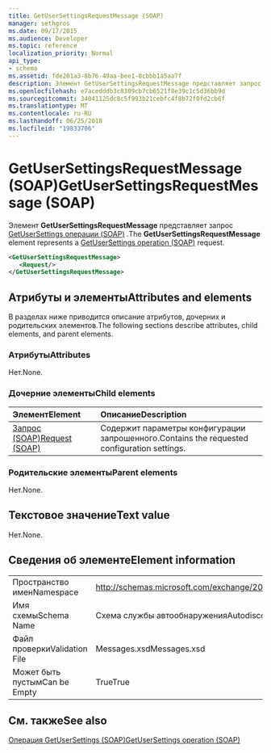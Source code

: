 ```yaml
---
title: GetUserSettingsRequestMessage (SOAP)
manager: sethgros
ms.date: 09/17/2015
ms.audience: Developer
ms.topic: reference
localization_priority: Normal
api_type:
- schema
ms.assetid: fde201a3-8b76-49aa-bee1-8cbbb1a5aa7f
description: Элемент GetUserSettingsRequestMessage представляет запрос GetUserSettings операции (SOAP).
ms.openlocfilehash: e7acedddb3c8309cb7cb6521f8e39c1c5d36bb9d
ms.sourcegitcommit: 34041125dc8c5f993b21cebfc4f8b72f0fd2cb6f
ms.translationtype: MT
ms.contentlocale: ru-RU
ms.lasthandoff: 06/25/2018
ms.locfileid: "19833706"
---
```

# <a name="getusersettingsrequestmessage-soap"></a><span data-ttu-id="8ac5b-103">GetUserSettingsRequestMessage (SOAP)</span><span class="sxs-lookup"><span data-stu-id="8ac5b-103">GetUserSettingsRequestMessage (SOAP)</span></span>

<span data-ttu-id="8ac5b-104">Элемент **GetUserSettingsRequestMessage** представляет запрос [GetUserSettings операции (SOAP)](getusersettings-operation-soap.md) .</span><span class="sxs-lookup"><span data-stu-id="8ac5b-104">The **GetUserSettingsRequestMessage** element represents a [GetUserSettings operation (SOAP)](getusersettings-operation-soap.md) request.</span></span> 
  
```XML
<GetUserSettingsRequestMessage>
   <Request/>
</GetUserSettingsRequestMessage>
```

## <a name="attributes-and-elements"></a><span data-ttu-id="8ac5b-105">Атрибуты и элементы</span><span class="sxs-lookup"><span data-stu-id="8ac5b-105">Attributes and elements</span></span>

<span data-ttu-id="8ac5b-106">В разделах ниже приводится описание атрибутов, дочерних и родительских элементов.</span><span class="sxs-lookup"><span data-stu-id="8ac5b-106">The following sections describe attributes, child elements, and parent elements.</span></span>
  
### <a name="attributes"></a><span data-ttu-id="8ac5b-107">Атрибуты</span><span class="sxs-lookup"><span data-stu-id="8ac5b-107">Attributes</span></span>

<span data-ttu-id="8ac5b-108">Нет.</span><span class="sxs-lookup"><span data-stu-id="8ac5b-108">None.</span></span>
  
### <a name="child-elements"></a><span data-ttu-id="8ac5b-109">Дочерние элементы</span><span class="sxs-lookup"><span data-stu-id="8ac5b-109">Child elements</span></span>

|<span data-ttu-id="8ac5b-110">**Элемент**</span><span class="sxs-lookup"><span data-stu-id="8ac5b-110">**Element**</span></span>|<span data-ttu-id="8ac5b-111">**Описание**</span><span class="sxs-lookup"><span data-stu-id="8ac5b-111">**Description**</span></span>|
|:-----|:-----|
|[<span data-ttu-id="8ac5b-112">Запрос (SOAP)</span><span class="sxs-lookup"><span data-stu-id="8ac5b-112">Request (SOAP)</span></span>](request-soap.md) <br/> |<span data-ttu-id="8ac5b-113">Содержит параметры конфигурации запрошенного.</span><span class="sxs-lookup"><span data-stu-id="8ac5b-113">Contains the requested configuration settings.</span></span>  <br/> |
   
### <a name="parent-elements"></a><span data-ttu-id="8ac5b-114">Родительские элементы</span><span class="sxs-lookup"><span data-stu-id="8ac5b-114">Parent elements</span></span>

<span data-ttu-id="8ac5b-115">Нет.</span><span class="sxs-lookup"><span data-stu-id="8ac5b-115">None.</span></span>
  
## <a name="text-value"></a><span data-ttu-id="8ac5b-116">Текстовое значение</span><span class="sxs-lookup"><span data-stu-id="8ac5b-116">Text value</span></span>

<span data-ttu-id="8ac5b-117">Нет.</span><span class="sxs-lookup"><span data-stu-id="8ac5b-117">None.</span></span>
  
## <a name="element-information"></a><span data-ttu-id="8ac5b-118">Сведения об элементе</span><span class="sxs-lookup"><span data-stu-id="8ac5b-118">Element information</span></span>

|||
|:-----|:-----|
|<span data-ttu-id="8ac5b-119">Пространство имен</span><span class="sxs-lookup"><span data-stu-id="8ac5b-119">Namespace</span></span>  <br/> |http://schemas.microsoft.com/exchange/2010/Autodiscover  <br/> |
|<span data-ttu-id="8ac5b-120">Имя схемы</span><span class="sxs-lookup"><span data-stu-id="8ac5b-120">Schema Name</span></span>  <br/> |<span data-ttu-id="8ac5b-121">Схема службы автообнаружения</span><span class="sxs-lookup"><span data-stu-id="8ac5b-121">Autodiscover schema</span></span>  <br/> |
|<span data-ttu-id="8ac5b-122">Файл проверки</span><span class="sxs-lookup"><span data-stu-id="8ac5b-122">Validation File</span></span>  <br/> |<span data-ttu-id="8ac5b-123">Messages.xsd</span><span class="sxs-lookup"><span data-stu-id="8ac5b-123">Messages.xsd</span></span>  <br/> |
|<span data-ttu-id="8ac5b-124">Может быть пустым</span><span class="sxs-lookup"><span data-stu-id="8ac5b-124">Can be Empty</span></span>  <br/> |<span data-ttu-id="8ac5b-125">True</span><span class="sxs-lookup"><span data-stu-id="8ac5b-125">True</span></span>  <br/> |
   
## <a name="see-also"></a><span data-ttu-id="8ac5b-126">См. также</span><span class="sxs-lookup"><span data-stu-id="8ac5b-126">See also</span></span>



[<span data-ttu-id="8ac5b-127">Операция GetUserSettings (SOAP)</span><span class="sxs-lookup"><span data-stu-id="8ac5b-127">GetUserSettings operation (SOAP)</span></span>](getusersettings-operation-soap.md)

